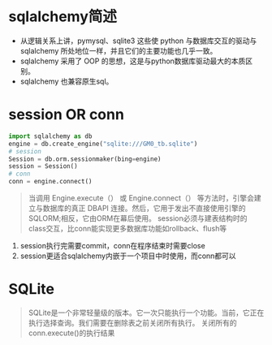 # sqlalchemy简述
+ 从逻辑关系上讲，pymysql、sqlite3 这些使 python 与数据库交互的驱动与 sqlalchemy 所处地位一样，并且它们的主要功能也几乎一致。
+ sqlalchemy 采用了 OOP 的思想，这是与python数据库驱动最大的本质区别。
+ sqlalchemy 也兼容原生sql。

# session OR conn
```python
import sqlalchemy as db
engine = db.create_engine("sqlite:///GM0_tb.sqlite")
# session
Session = db.orm.sessionmaker(bing=engine)
session = Session()
# conn
conn = engine.connect()
```
> 当调用 Engine.execute（） 或 Engine.connect（） 等方法时，引擎会建立与数据库的真正 DBAPI 连接。然后，它用于发出不直接使用引擎的 SQLORM;相反，它由ORM在幕后使用。
session必须与建表结构时的class交互，比conn能实现更多数据库功能如rollback、flush等
1. session执行完需要commit，conn在程序结束时需要close
2. session更适合sqlalchemy内嵌于一个项目中时使用，而conn都可以
# SQLite
> SQLite是一个非常轻量级的版本。它一次只能执行一个功能。当前，它正在执行选择查询。我们需要在删除表之前关闭所有执行。
关闭所有的conn.execute()的执行结果